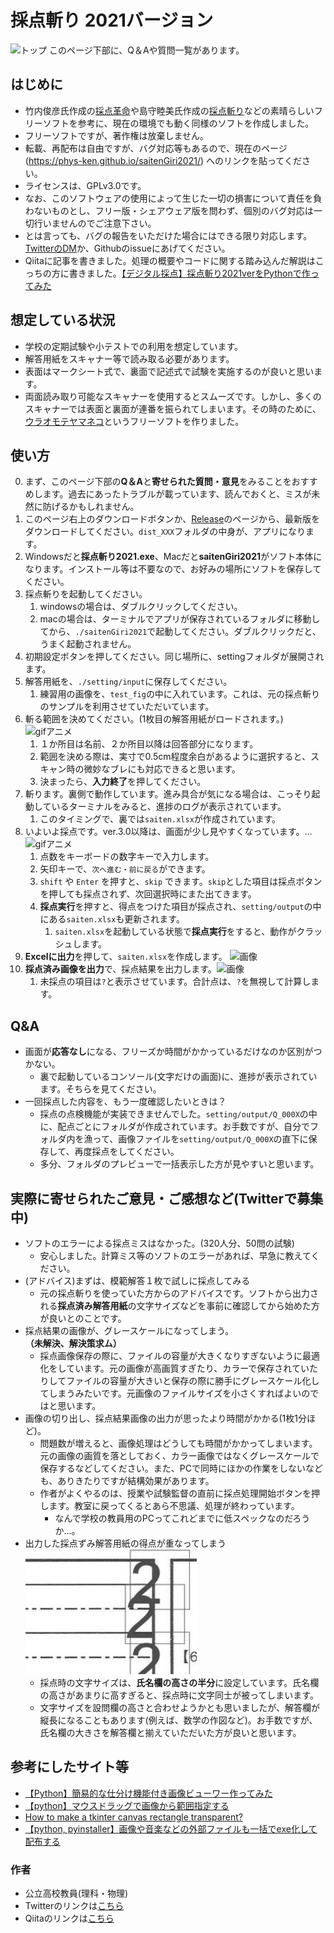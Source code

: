 # 採点斬り 2021バージョン
![トップ](./appfigs/top.png)
このページ下部に、Q＆Aや質問一覧があります。

## はじめに
* 竹内俊彦氏作成の[採点革命](http://www.nurs.or.jp/~lionfan/freesoft_45.html)や島守睦美氏作成の[採点斬り](http://www.nurs.or.jp/~lionfan/freesoft_49.html)などの素晴らしいフリーソフトを参考に、現在の環境でも動く同様のソフトを作成しました。
* フリーソフトですが、著作権は放棄しません。
* 転載、再配布は自由ですが、バグ対応等もあるので、現在のページ (https://phys-ken.github.io/saitenGiri2021/) へのリンクを貼ってください。
* ライセンスは、GPLv3.0です。
* なお、このソフトウェアの使用によって生じた一切の損害について責任を負わないものとし、フリー版・シェアウェア版を問わず、個別のバグ対応は一切行いませんのでご注意下さい。
* とは言っても、バグの報告をいただけた場合にはできる限り対応します。[TwitterのDM](https://twitter.com/phys_ken)か、Githubのissueにあげてください。
* Qiitaに記事を書きました。処理の概要やコードに関する踏み込んだ解説はこっちの方に書きました。[【デジタル採点】採点斬り2021verをPythonで作ってみた](https://qiita.com/phys-ken/items/4fac021504d7fe6b98b2)

## 想定している状況
* 学校の定期試験や小テストでの利用を想定しています。
* 解答用紙をスキャナー等で読み取る必要があります。
* 表面はマークシート式で、裏面で記述式で試験を実施するのが良いと思います。
* 両面読み取り可能なスキャナーを使用するとスムーズです。しかし、多くのスキャナーでは表面と裏面が連番を振られてしまいます。その時のために、[ウラオモテヤマネコ](https://phys-ken.github.io/uraomoteYamaneko/)というフリーソフトを作りました。

## 使い方
0. まず、このページ下部の**Q＆A**と**寄せられた質問・意見**をみることをおすすめします。過去にあったトラブルが載っています、読んでおくと、ミスが未然に防げるかもしれません。
1. このページ右上のダウンロードボタンか、[Release](https://github.com/phys-ken/saitenGiri2021/releases)のページから、最新版をダウンロードしてください。`dist_XXX`フォルダの中身が、アプリになります。
1. Windowsだと**採点斬り2021.exe**、Macだと**saitenGiri2021**がソフト本体になります。インストール等は不要なので、お好みの場所にソフトを保存してください。
1. 採点斬りを起動してください。
    1. windowsの場合は、ダブルクリックしてください。
    1. macの場合は、ターミナルでアプリが保存されているフォルダに移動してから、`./saitenGiri2021`で起動してください。ダブルクリックだと、うまく起動されません。
1. 初期設定ボタンを押してください。同じ場所に、settingフォルダが展開されます。
1. 解答用紙を、`./setting/input`に保存してください。
    1. 練習用の画像を、`test_fig`の中に入れています。これは、元の採点斬りのサンプルを利用させていただいています。
3. 斬る範囲を決めてください。(1枚目の解答用紙がロードされます。)![gifアニメ](appfigs/1giri.gif)
    1. １か所目は名前、２か所目以降は回答部分になります。
    1. 範囲を決める際は、実寸で0.5cm程度余白があるように選択すると、スキャン時の微妙なブレにも対応できると思います。
    1. 決まったら、**入力終了**を押してください。
4. 斬ります。裏側で動作しています。進み具合が気になる場合は、こっそり起動しているターミナルをみると、進捗のログが表示されています。
    1. このタイミングで、裏では`saiten.xlsx`が作成されています。
5. いよいよ採点です。ver.3.0以降は、画面が少し見やすくなっています。...![gifアニメ](appfigs/2saiten.gif)
    1. 点数をキーボードの数字キーで入力します。
    1. 矢印キーで、`次へ進む・前に戻る`ができます。
    1. `shift` や `Enter` を押すと、`skip` できます。`skip`とした項目は採点ボタンを押しても採点されず、次回選択時にまた出てきます。
    1. **採点実行**を押すと、得点をつけた項目が採点され、`setting/output`の中にある`saiten.xlsx`も更新されます。
        1. `saiten.xlsx`を起動している状態で**採点実行**をすると、動作がクラッシュします。
6. **Excelに出力**を押して、`saiten.xlsx`を作成します。 ![画像](appfigs/3xlsx.png)
7. **採点済み画像を出力**で、採点結果を出力します。![画像](appfigs/4kaitouyousi.jpg)
    1. 未採点の項目は`?`と表示させています。合計点は、`?`を無視して計算します。


## Q&A
* 画面が**応答なし**になる、フリーズか時間がかかっているだけなのか区別がつかない。
  * 裏で起動しているコンソール(文字だけの画面)に、進捗が表示されています。そちらを見てください。
* 一回採点した内容を、もう一度確認したいときは？
  * 採点の点検機能が実装できませんでした。`setting/output/Q_000X`の中に、配点ごとにフォルダが作成されています。お手数ですが、自分でフォルダ内を漁って、画像ファイルを`setting/output/Q_000X`の直下に保存して、再度採点をしてください。
  * 多分、フォルダのプレビューで一括表示した方が見やすいと思います。

## 実際に寄せられたご意見・ご感想など(Twitterで募集中)
* ソフトのエラーによる採点ミスはなかった。(320人分、50問の試験)
  * 安心しました。計算ミス等のソフトのエラーがあれば、早急に教えてください。
* (アドバイス)まずは、模範解答１枚で試しに採点してみる
  * 元の採点斬りを使っていた方からのアドバイスです。ソフトから出力される**採点済み解答用紙**の文字サイズなどを事前に確認してから始めた方が良いとのことです。
* 採点結果の画像が、グレースケールになってしまう。**（未解決、解決策求ム）**
  * 採点画像保存の際に、ファイルの容量が大きくなりすぎないように最適化をしています。元の画像が高画質すぎたり、カラーで保存されていたりしてファイルの容量が大きいと保存の際に勝手にグレースケール化してしまうみたいです。元画像のファイルサイズを小さくすればよいのではと思います。
* 画像の切り出し、採点結果画像の出力が思ったより時間がかかる(1枚1分ほど)。
  * 問題数が増えると、画像処理はどうしても時間がかかってしまいます。元の画像の画質を落としておく、カラー画像ではなくグレースケールで保存するなどしてください。また、PCで同時にほかの作業をしないなども、ありきたりですが結構効果があります。
  * 作者がよくやるのは、授業や試験監督の直前に採点処理開始ボタンを押します。教室に戻ってくるとあら不思議、処理が終わっています。
    * なんで学校の教員用のPCってこれどまでに低スペックなのだろうか...。 
* 出力した採点ずみ解答用紙の得点が重なってしまう
  ![参考画像を準備中です。](appfigs/kasanari.png)
  * 採点時の文字サイズは、**氏名欄の高さの半分**に設定しています。氏名欄の高さがあまりに高すぎると、採点時に文字同士が被ってしまいます。
  * 文字サイズを設問欄の高さと合わせようかとも思いましたが、解答欄が縦長になることもあります(例えば、数学の作図など)。お手数ですが、氏名欄の大きさを解答欄と揃えていただいた方が良いと思います。


## 参考にしたサイト等
* [【Python】簡易的な仕分け機能付き画像ビューワー作ってみた](https://qiita.com/hisakichi95/items/84b73ba14731bc68608a)
* [【python】マウスドラッグで画像から範囲指定する](https://qiita.com/hisakichi95/items/47f6d37e6f425f29c8a8)
* [How to make a tkinter canvas rectangle transparent?](https://stackoverflow.com/questions/54637795/how-to-make-a-tkinter-canvas-rectangle-transparent/54645103)
* [【python, pyinstaller】画像や音楽などの外部ファイルも一括でexe化して配布する](https://msteacher.hatenablog.jp/entry/2020/06/27/170529)


### 作者
* 公立高校教員(理科・物理)
* Twitterのリンクは[こちら](https://twitter.com/phys_ken)
* Qiitaのリンクは[こちら](https://qiita.com/phys-ken)
